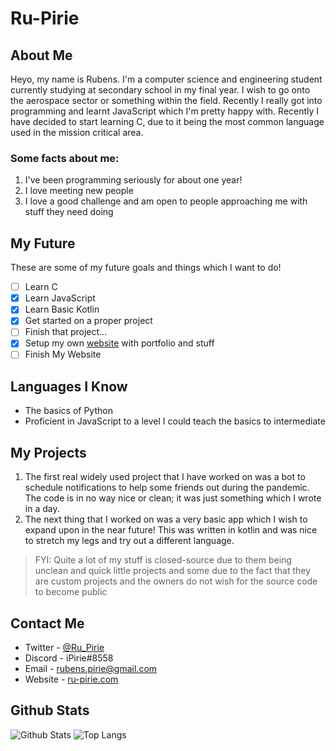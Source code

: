 # Ru-Pirie

## About Me
Heyo, my name is Rubens. I'm a computer science and engineering student currently studying at secondary school in my final year. I wish to go onto the aerospace sector or something within the field. Recently I really got into programming and learnt JavaScript which I'm pretty happy with. Recently I have decided to start learning C, due to it being the most common language used in the mission critical area.

### Some facts about me:
1. I've been programming seriously for about one year!
2. I love meeting new people
3. I love a good challenge and am open to people approaching me with stuff they need doing

## My Future
These are some of my future goals and things which I want to do!
- [ ] Learn C
- [x] Learn JavaScript
- [x] Learn Basic Kotlin
- [x] Get started on a proper project
- [ ] Finish that project...
- [x] Setup my own [website](https://ru-pirie.com) with portfolio and stuff
- [ ] Finish My Website 

## Languages I Know
 - The basics of Python
 - Proficient in JavaScript to a level I could teach the basics to intermediate

## My Projects
1. The first real widely used project that I have worked on was a bot to schedule notifications to help some friends out during the pandemic. The code is in no way nice or clean; it was just something which I wrote in a day.
2. The next thing that I worked on was a very basic app which I wish to expand upon in the near future! This was written in kotlin and was nice to stretch my legs and try out a different language.
> FYI: Quite a lot of my stuff is closed-source due to them being unclean and quick little projects and some due to the fact that they are custom projects and the owners do not wish for the source code to become public

## Contact Me
- Twitter - [@Ru_Pirie](https://twitter.com/Ru_Pirie)
- Discord - iPirie#8558
- Email - rubens.pirie@gmail.com
- Website - [ru-pirie.com](https://ru-pirie.com)

## Github Stats
![Github Stats](https://github-readme-stats.vercel.app/api?username=ru-pirie&count_private=true&show_icons=true&theme=dark&include_all_commits=true)
![Top Langs](https://github-readme-stats.vercel.app/api/top-langs/?username=ru-pirie&theme=dark&layout=compact&langs_count=5&count_private=true)
